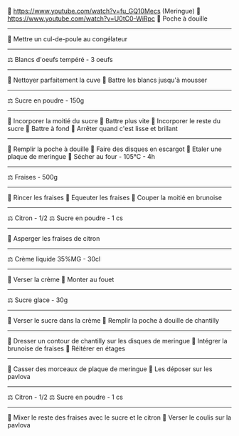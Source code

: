 🔗 https://www.youtube.com/watch?v=fu_GQ10Mecs (Meringue)
🔗 https://www.youtube.com/watch?v=U0tC0-WiRpc
🔪 Poche à douille
***
🔧 Mettre un cul-de-poule au congélateur
***
⚖ Blancs d'oeufs tempéré - 3 oeufs
***
🔧 Nettoyer parfaitement la cuve
🔧 Battre les blancs jusqu'à mousser
***
⚖ Sucre en poudre - 150g
***
🔧 Incorporer la moitié du sucre
🔧 Battre plus vite
🔧 Incorporer le reste du sucre
🔧 Battre à fond
🔧 Arrêter quand c'est lisse et brillant
***
🔧 Remplir la poche à douille
🔧 Faire des disques en escargot
🔧 Etaler une plaque de meringue
🔧 Sécher au four - 105°C - 4h
***
⚖ Fraises - 500g
***
🔧 Rincer les fraises
🔧 Equeuter les fraises
🔧 Couper la moitié en brunoise
***
⚖ Citron - 1/2
⚖ Sucre en poudre - 1 cs
***
🔧 Asperger les fraises de citron
***
⚖ Crème liquide 35%MG - 30cl
***
🔧 Verser la crème
🔧 Monter au fouet
***
⚖ Sucre glace - 30g
***
🔧 Verser le sucre dans la crème
🔧 Remplir la poche à douille de chantilly
***
🔧 Dresser un contour de chantilly sur les disques de meringue
🔧 Intégrer la brunoise de fraises
🔧 Réitérer en étages
***
🔧 Casser des morceaux de plaque de meringue
🔧 Les déposer sur les pavlova
***
⚖ Citron - 1/2
⚖ Sucre en poudre - 1 cs
***
🔧 Mixer le reste des fraises avec le sucre et le citron
🔧 Verser le coulis sur la pavlova